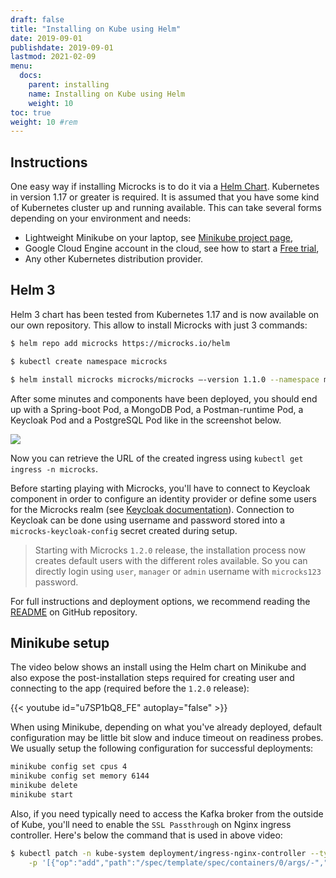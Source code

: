 ```yaml
---
draft: false
title: "Installing on Kube using Helm"
date: 2019-09-01
publishdate: 2019-09-01
lastmod: 2021-02-09
menu:
  docs:
    parent: installing
    name: Installing on Kube using Helm
    weight: 10
toc: true
weight: 10 #rem
---
```


## Instructions

One easy way if installing Microcks is to do it via a [Helm Chart](https://helm.sh/). Kubernetes in version 1.17 or greater is required. It is assumed that you have some kind of Kubernetes cluster up and running available. This can take several forms depending on your environment and needs:

* Lightweight Minikube on your laptop, see [Minikube project page](https://github.com/kubernetes/minikube),
* Google Cloud Engine account in the cloud, see how to start a [Free trial](https://console.cloud.google.com/freetrial),
* Any other Kubernetes distribution provider.


## Helm 3

Helm 3 chart has been tested from Kubernetes 1.17 and is now available on our own repository. This allow to install Microcks with just 3 commands:

```sh
$ helm repo add microcks https://microcks.io/helm

$ kubectl create namespace microcks

$ helm install microcks microcks/microcks —-version 1.1.0 --namespace microcks --set microcks.url=microcks.$(minikube ip).nip.io --set keycloak.url=keycloak.$(minikube ip).nip.io
```

After some minutes and components have been deployed, you should end up with a Spring-boot Pod, a MongoDB Pod, a Postman-runtime Pod, a Keycloak Pod and a PostgreSQL Pod like in the screenshot below.

<img src="/images/running-pods-k8s.png" class="img-responsive"/>

Now you can retrieve the URL of the created ingress using `kubectl get ingress -n microcks`.

Before starting playing with Microcks, you'll have to connect to Keycloak component in order to configure an identity provider or define some users for the Microcks realm (see [Keycloak documentation](http://www.keycloak.org/docs/latest/server_admin/index.html#user-management)). Connection to Keycloak can be done using username and password stored into a `microcks-keycloak-config` secret created during setup.

> Starting with Microcks `1.2.0` release, the installation process now creates default users with the different roles available. So you can directly login using `user`, `manager` or `admin` username with `microcks123` password.

For full instructions and deployment options, we recommend reading the [README](https://github.com/microcks/microcks/blob/master/install/kubernetes/README.md) on GitHub repository.

## Minikube setup

The video below shows an install using the Helm chart on Minikube and also expose the post-installation steps required for creating user and connecting to the app (required before the `1.2.0` release):

{{< youtube id="u7SP1bQ8_FE" autoplay="false" >}}

When using Minikube, depending on what you've already deployed, default configuration may be little bit slow and induce timeout on readiness probes. We usually setup the following configuration for successful deployments:

```sh
minikube config set cpus 4
minikube config set memory 6144
minikube delete
minikube start
```

Also, if you need typically need to access the Kafka broker from the outside of Kube, you'll need to enable the `SSL Passthrough` on Nginx ingress controller. Here's below the command that is used in above video:

```sh
$ kubectl patch -n kube-system deployment/ingress-nginx-controller --type='json' \
    -p '[{"op":"add","path":"/spec/template/spec/containers/0/args/-","value":"--enable-ssl-passthrough"}]'
```